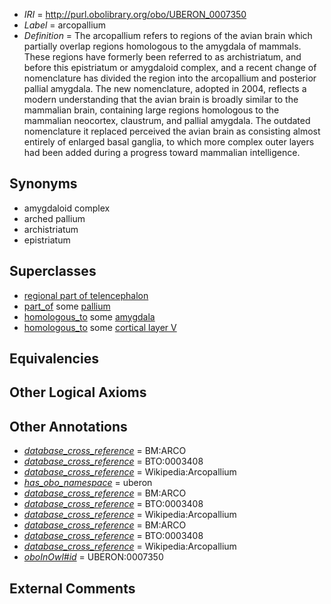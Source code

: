  * *IRI* = http://purl.obolibrary.org/obo/UBERON_0007350
 * *Label* = arcopallium
 * *Definition* = The arcopallium refers to regions of the avian brain which partially overlap regions homologous to the amygdala of mammals. These regions have formerly been referred to as archistriatum, and before this epistriatum or amygdaloid complex, and a recent change of nomenclature has divided the region into the arcopallium and posterior pallial amygdala. The new nomenclature, adopted in 2004, reflects a modern understanding that the avian brain is broadly similar to the mammalian brain, containing large regions homologous to the mammalian neocortex, claustrum, and pallial amygdala. The outdated nomenclature it replaced perceived the avian brain as consisting almost entirely of enlarged basal ganglia, to which more complex outer layers had been added during a progress toward mammalian intelligence.

## Synonyms

 * amygdaloid complex
 * arched pallium
 * archistriatum
 * epistriatum

## Superclasses

 * [regional part of telencephalon](../../UBERON/91/UBERON_0002791.md)
 * [part_of](../../BFO/50/BFO_0000050.md) some [pallium](../../UBERON/03/UBERON_0000203.md)
 * [homologous_to](../../RO/58/RO_0002158.md) some [amygdala](../../UBERON/76/UBERON_0001876.md)
 * [homologous_to](../../RO/58/RO_0002158.md) some [cortical layer V](../../UBERON/94/UBERON_0005394.md)

## Equivalencies


## Other Logical Axioms


## Other Annotations

 * *[database_cross_reference](../../ef/oboInOwl#hasDbXref.md)* = BM:ARCO
 * *[database_cross_reference](../../ef/oboInOwl#hasDbXref.md)* = BTO:0003408
 * *[database_cross_reference](../../ef/oboInOwl#hasDbXref.md)* = Wikipedia:Arcopallium
 * *[has_obo_namespace](../../ce/oboInOwl#hasOBONamespace.md)* = uberon
 * *[database_cross_reference](../../ef/oboInOwl#hasDbXref.md)* = BM:ARCO
 * *[database_cross_reference](../../ef/oboInOwl#hasDbXref.md)* = BTO:0003408
 * *[database_cross_reference](../../ef/oboInOwl#hasDbXref.md)* = Wikipedia:Arcopallium
 * *[database_cross_reference](../../ef/oboInOwl#hasDbXref.md)* = BM:ARCO
 * *[database_cross_reference](../../ef/oboInOwl#hasDbXref.md)* = BTO:0003408
 * *[database_cross_reference](../../ef/oboInOwl#hasDbXref.md)* = Wikipedia:Arcopallium
 * *[oboInOwl#id](../../id/oboInOwl#id.md)* = UBERON:0007350

## External Comments

